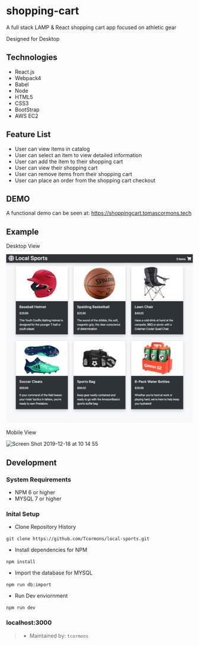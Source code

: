 # shopping-cart

A full stack LAMP & React shopping cart app focused on athletic gear

Designed for Desktop

## Technologies
- React.js
- Webpack4
- Babel
- Node
- HTML5
- CSS3
- BootStrap
- AWS EC2

## Feature List
- User can view items in catalog
- User can select an item to view detailed information
- User can add the item to their shopping cart
- User can view their shopping cart
- User can remove items from their shopping cart
- User can place an order from the shopping cart checkout

## DEMO

A functional demo can be seen at: https://shoppingcart.tomascormons.tech

## Example
Desktop View

![ShoppingCart](./server/public/images/Example.png)

Mobile View

![Screen Shot 2019-12-18 at 10 14 55](https://user-images.githubusercontent.com/26559330/71111902-43c88780-217f-11ea-826f-669f7675ce62.png)

## Development
### System Requirements
- NPM 6 or higher
- MYSQL 7 or higher

### Inital Setup
- Clone Repository History

`git clone https://github.com/Tcormons/local-sports.git`

- Install dependencies for NPM

`npm install`

- Import the database for MYSQL

`npm run db:import`

- Run Dev enviornment

`npm run dev`

### localhost:3000

> - Maintained by: `tcormons`
